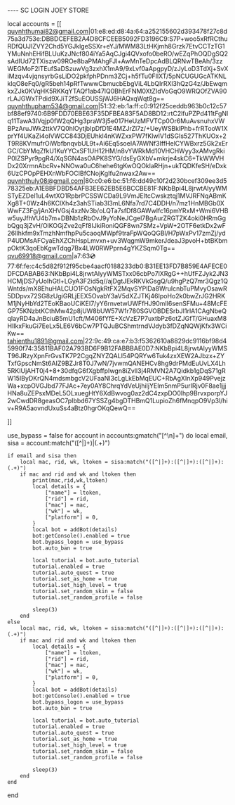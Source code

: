 ---- SC LOGIN JOEY STORE

local accounts = [[
quynhthumai82@gmail.com|01:e8:ed:d8:4a:64:a252155602d393478f27c8d75a3d753e:DBBDCEFEB2A4D8CFCEEB5092FD3196C9:S7P+woo5xRfRCthuRDfQUJIZVY2Chd5YGJklgeSSXr+eYJ/MWM83LtHKjmh8Grzk7EtvCCTzTG1YMuNnhEHifBLUuKzJNcf804iYa5AqCJgi4QVxofo0beRO/wEZqPhOQDgSQ2sAdIUd72TXiszw09ROe8baPMAhgFJl+AwMnTeDpcAdBLQRNwTBeAh/3zzWEGMoF2lTEufSaDSzuwVg3zxhX1mA9/9xLvf0aApgpyD/zJyLoD3TdXj+SvXiMzqv4vjqnsyrbGsLiDO2pkfphPDnm3ZCj+h5fTu0FIlXT/5pNCUGUGcATKNLklqO8eFq0/gR5beh14pRfTwwwCbmucbEbgViL4LbQIrRXl3hQzG4z/JbEwqmkxZJk0KVqHK5RKKqYTAQf1ab47lQ0BhErFNM0XtZIdVoGqO9WRQOfZVA90rLAJGWxTPdid9XJiT2fSuEOUSSjWJ6HAQxqWqt8g==
quynhthupham534@gmail.com|51:32:eb:1a:ff:c0:912f25ceddb963b0c12c57bf88ef9740:6B9FDD70EBE63F35DFBEA83F5AD8BD12:rtC2lfuPZPd411tFgNlq11TawA3lVqjp0fW2qQHg3praW3j5e017HeUzMFVTCp0Or6MuAvsnuhxVWBPzAruJWk2ttkV7Q0hlOytjbIpDfD1E4MZJrZl7z/+UeyWSBklPhb+frRTooW1XprYf4UKaZi4olVWCC843DjEUhkl4nKWZxxPW7fKlwIV1dSGIs527ThKUOx+2T9R8KVmufrOiWbfbnqvbUL9t+Ai6Eq5soeIA7AWNf3IffHelCYWBxrz5Gk2xErGC/CbYMqZfkU1KuYYCxSF1UH12HM/n8vYWRkMd10VHCHWyy3xAMvgRkiP0IZSPyr9pgR4/XqSGN4asOAPK8SYG/dsEyGXbV+mkrje4skC6+TkWWVHDx20XrmnAbcRv+NNOwa0uC6hehe6tgKwOQOklaRHjn+ukTQDKfeSH/eDxk6UzCPOpPEHXnWbFOCIBfCNojKgIfu2nwax2Aw==
quynhthuly08@gmail.com|80:c0:e6:bc:51:f6:dd49c10f2d230bcef309ee3d578325eb:A1EBBFDBD54AFB3EE62EB5E6BCCBE81F:NKbBpi4L8jrwtAlyyWMSTyEZDel1uL4wtXO1RpbrPCSSWCDa9L9VmJEItcCwskztqj1MVJRFNqABmKXg8T+0Wz4h6KClXh4z3ahSTiab3l3mL6Nfa7rd7C4DDH/n7mz1HnMBGb0XWwFZ3Fg/jAnXHVGsj4xzNv3b/oLQTa7sfDf8GAWwIfc16pmYRxM+Wmi6VHBw5uyJfhVU4b7m+DBNb1zRbOvJ9yYoNeJCgel7BgAurZRGTZK4oki0HRmGgbQgq3jZvH/OlKOGjZve2qFf8IJkiRoniQGF8wn7SMz+VpW+2OTF6etkDx2wF26lIhkfm9xTmzhNmfhpPu5caoqMWpf9traFpWQoQGBl/H7pWxPv17zmZj/ydP4UDMsAFCyaEhXZChHspLmvxn+uv3WqgmW9mkerJdeaJ3pvoH+btBKbmpOktK3qoEbKgwTdqg7Bx4LW0RWPprn4gYKZSqm0Tg==
qvu69918@gmail.com|a7:63:cd:77:6f:fe:c4c5d82f912f95cbe4aacf0188233db0:B31EE13FD7B859E4AFECE0DFCDABAB63:NKbBpi4L8jrwtAlyyWMSTxx06cbPo7lXRgG++hUfFZJyk2JN3HCMjDS7yUoIhGtl+LGyA3F2id5q//ajDgtJEkRKVkGsgQ/u9hgPzQ7mr3Qgz1QWntds/mX8EhuHALCUO1FOsNgkRtFX2MqvSYPlDa8WruIcnbTuPMvyOsawR5DDpvx72SG8zUgiGRLjEEX5OvabY3aV5dXZJTKj46IpoHo2k0bwZrJG2HRKM1jNyHbYd2TEoKBaoUCiKEI7/yY6rnvetwUWFfHJ90mIl6senSFMu+48McFEGP75KNzbtKCthMw42p8jUW8bUW57W1r780SGVOBDESrbJI1rlA1CAgNbeQqIayRD4aJnBciuB5mU1cft/M406fYfE+XcVzE7P7uxtbPz6otZJGfT/GHuaxM8HlIkxFkuGi7EeLx5LE6V6bCw7PTQJuBCShmtrndVJdyb3fDZqNQWjKfx3WCiKw==
tahienthu1891@gmail.com|22:9c:49:ca:e7:b3:f5362610a8829dc9116bf98d45990f74:35811BAF02A793BD6F9B12FABBBAE0D7:NKbBpi4L8jrwtAlyyWMST96JRzyXpnFrGvsTK7P2CgqZNYZQALI54PQRYw6Tuk4zxXEW2AJbzx+ZYTxfGpscNmSt6AIZ9BZJr8T0J7wN/7jvwmQANEHCv8hg9drPMdEuUvLX4Lh5RKIUjAHT0j4+8+30dfqG6fXgbffpIwgn8iZvll3j4RMVN2A7Qidkb1gDqS71gRW15IByDKrQN4mdsmbgcV2UFaaNI3cLgLkEbMqEUC+RbAgXInXp949PvejzWa+xcpOVGJbd77FJAc+7ey0AY8ChrqYdVeUjhiIjYEIm5nmP5urIRjv0F8ae1jjjHNa8uZEPsxMDeL5OLxuegHtY6XdBwvog0az2dC4zxpDO0lhp9BrvxporpYJ2wCwdDR8geasOC7pIbbd67YSSZg4bgDTHBmQ1LupioZh6fMnqpO9Vp3l/hiv+R9A5aovndUxuSs4aBtz0hgrOKqQewQ==

]]

use_bypass =  false
for account in accounts:gmatch("[^\n]+") do
    local email, sisa = account:match("([^|]+)|(.+)")

    if email and sisa then
        local mac, rid, wk, ltoken = sisa:match("([^|]+):([^|]+):([^|]+):(.+)")
        if mac and rid and wk and ltoken then
            print(mac,rid,wk,ltoken)
            local details = {
                ["name"] = ltoken,
                ["rid"] = rid,
                ["mac"] = mac,
                ["wk"] = wk,
                ["platform"] = 0,
            }
            local bot = addBot(details)
            bot:getConsole().enabled = true
            bot.bypass_logon = use_bypass
            bot.auto_ban = true
        
            local tutorial = bot.auto_tutorial
            tutorial.enabled = true
            tutorial.auto_quest = true
            tutorial.set_as_home = true
            tutorial.set_high_level = true
            tutorial.set_random_skin = false
            tutorial.set_random_profile = false
        
            sleep(3)
        end
    else
        local mac, rid, wk, ltoken = sisa:match("([^|]+):([^|]+):([^|]+):(.+)")
        if mac and rid and wk and ltoken then
            local details = {
                ["name"] = ltoken,
                ["rid"] = rid,
                ["mac"] = mac,
                ["wk"] = wk,
                ["platform"] = 0,
            }
            local bot = addBot(details)
            bot:getConsole().enabled = true
            bot.bypass_logon = use_bypass
            bot.auto_ban = true
        
            local tutorial = bot.auto_tutorial
            tutorial.enabled = true
            tutorial.auto_quest = true
            tutorial.set_as_home = true
            tutorial.set_high_level = true
            tutorial.set_random_skin = false
            tutorial.set_random_profile = false
        
            sleep(3)
        end
    end
end

